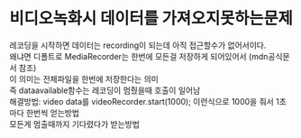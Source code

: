 비디오녹화시 데이터를 가져오지못하는문제
===============================================
레코딩을 시작하면 데이터는 recording이 되는데 아직 접근할수가 없어서이다.<br/>
왜냐면 디폴트로 MediaRecorder는 한번에 모든걸 저장하게 되어있어서 (mdn공식문서 참조)<br/>
이 의미는 전체파일을 한번에 저장한다는 의미<br/>
즉 dataavailable함수는 레코딩이 멈췄을때 호출이 일어남<br/>
해결방법: video data를 videoRecorder.start(1000); 이런식으로 1000을 줘서 1초마다 한번씩 얻는방법<br/>
모든게 멈출때까지 기다렸다가 받는방법<br/>